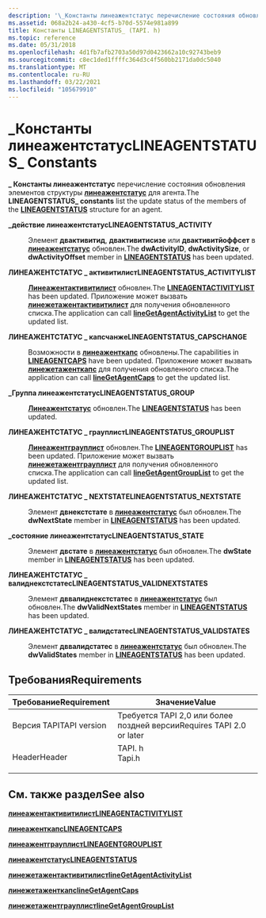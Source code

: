 ```yaml
---
description: '\_Константы линеажентстатус перечисление состояния обновления элементов структуры линеажентстатус для агента.'
ms.assetid: 068a2b24-a430-4cf5-b70d-5574e981a899
title: Константы LINEAGENTSTATUS_ (TAPI. h)
ms.topic: reference
ms.date: 05/31/2018
ms.openlocfilehash: 4d1fb7afb2703a50d97d0423662a10c92743beb9
ms.sourcegitcommit: c8ec1ded1ffffc364d3c4f560bb2171da0dc5040
ms.translationtype: MT
ms.contentlocale: ru-RU
ms.lasthandoff: 03/22/2021
ms.locfileid: "105679910"
---
```

# <a name="lineagentstatus_-constants"></a><span data-ttu-id="0bb0c-103">\_Константы линеажентстатус</span><span class="sxs-lookup"><span data-stu-id="0bb0c-103">LINEAGENTSTATUS\_ Constants</span></span>

<span data-ttu-id="0bb0c-104">**\_ Константы линеажентстатус** перечисление состояния обновления элементов структуры [**линеажентстатус**](/windows/desktop/api/Tapi/ns-tapi-lineagentstatus) для агента.</span><span class="sxs-lookup"><span data-stu-id="0bb0c-104">The **LINEAGENTSTATUS\_ constants** list the update status of the members of the [**LINEAGENTSTATUS**](/windows/desktop/api/Tapi/ns-tapi-lineagentstatus) structure for an agent.</span></span>

<dl> <dt>

<span data-ttu-id="0bb0c-105"><span id="LINEAGENTSTATUS_ACTIVITY"></span><span id="lineagentstatus_activity"></span>**\_действие линеажентстатус**</span><span class="sxs-lookup"><span data-stu-id="0bb0c-105"><span id="LINEAGENTSTATUS_ACTIVITY"></span><span id="lineagentstatus_activity"></span>**LINEAGENTSTATUS\_ACTIVITY**</span></span>
</dt> <dd> <dl> <dt>



<span data-ttu-id="0bb0c-106">Элемент **двактивитид**, **двактивитисизе** или **двактивитйоффсет** в [**линеажентстатус**](/windows/desktop/api/Tapi/ns-tapi-lineagentstatus) обновлен.</span><span class="sxs-lookup"><span data-stu-id="0bb0c-106">The **dwActivityID**, **dwActivitySize**, or **dwActivityOffset** member in [**LINEAGENTSTATUS**](/windows/desktop/api/Tapi/ns-tapi-lineagentstatus) has been updated.</span></span>


</dt> </dl> </dd> <dt>

<span data-ttu-id="0bb0c-107"><span id="LINEAGENTSTATUS_ACTIVITYLIST"></span><span id="lineagentstatus_activitylist"></span>**ЛИНЕАЖЕНТСТАТУС \_ активитилист**</span><span class="sxs-lookup"><span data-stu-id="0bb0c-107"><span id="LINEAGENTSTATUS_ACTIVITYLIST"></span><span id="lineagentstatus_activitylist"></span>**LINEAGENTSTATUS\_ACTIVITYLIST**</span></span>
</dt> <dd> <dl> <dt>



<span data-ttu-id="0bb0c-108">[**Линеажентактивитилист**](/windows/desktop/api/Tapi/ns-tapi-lineagentactivitylist) обновлен.</span><span class="sxs-lookup"><span data-stu-id="0bb0c-108">The [**LINEAGENTACTIVITYLIST**](/windows/desktop/api/Tapi/ns-tapi-lineagentactivitylist) has been updated.</span></span> <span data-ttu-id="0bb0c-109">Приложение может вызвать [**линежетажентактивитилист**](/windows/desktop/api/Tapi/nf-tapi-linegetagentactivitylista) для получения обновленного списка.</span><span class="sxs-lookup"><span data-stu-id="0bb0c-109">The application can call [**lineGetAgentActivityList**](/windows/desktop/api/Tapi/nf-tapi-linegetagentactivitylista) to get the updated list.</span></span>


</dt> </dl> </dd> <dt>

<span data-ttu-id="0bb0c-110"><span id="LINEAGENTSTATUS_CAPSCHANGE"></span><span id="lineagentstatus_capschange"></span>**ЛИНЕАЖЕНТСТАТУС \_ капсчанже**</span><span class="sxs-lookup"><span data-stu-id="0bb0c-110"><span id="LINEAGENTSTATUS_CAPSCHANGE"></span><span id="lineagentstatus_capschange"></span>**LINEAGENTSTATUS\_CAPSCHANGE**</span></span>
</dt> <dd> <dl> <dt>



<span data-ttu-id="0bb0c-111">Возможности в [**линеаженткапс**](/windows/desktop/api/Tapi/ns-tapi-lineagentcaps) обновлены.</span><span class="sxs-lookup"><span data-stu-id="0bb0c-111">The capabilities in [**LINEAGENTCAPS**](/windows/desktop/api/Tapi/ns-tapi-lineagentcaps) have been updated.</span></span> <span data-ttu-id="0bb0c-112">Приложение может вызвать [**линежетаженткапс**](/windows/desktop/api/Tapi/nf-tapi-linegetagentcapsa) для получения обновленного списка.</span><span class="sxs-lookup"><span data-stu-id="0bb0c-112">The application can call [**lineGetAgentCaps**](/windows/desktop/api/Tapi/nf-tapi-linegetagentcapsa) to get the updated list.</span></span>


</dt> </dl> </dd> <dt>

<span data-ttu-id="0bb0c-113"><span id="LINEAGENTSTATUS_GROUP"></span><span id="lineagentstatus_group"></span>**\_Группа линеажентстатус**</span><span class="sxs-lookup"><span data-stu-id="0bb0c-113"><span id="LINEAGENTSTATUS_GROUP"></span><span id="lineagentstatus_group"></span>**LINEAGENTSTATUS\_GROUP**</span></span>
</dt> <dd> <dl> <dt>



<span data-ttu-id="0bb0c-114">[**Линеажентстатус**](/windows/desktop/api/Tapi/ns-tapi-lineagentstatus) обновлен.</span><span class="sxs-lookup"><span data-stu-id="0bb0c-114">The [**LINEAGENTSTATUS**](/windows/desktop/api/Tapi/ns-tapi-lineagentstatus) has been updated.</span></span>


</dt> </dl> </dd> <dt>

<span data-ttu-id="0bb0c-115"><span id="LINEAGENTSTATUS_GROUPLIST"></span><span id="lineagentstatus_grouplist"></span>**ЛИНЕАЖЕНТСТАТУС \_ грауплист**</span><span class="sxs-lookup"><span data-stu-id="0bb0c-115"><span id="LINEAGENTSTATUS_GROUPLIST"></span><span id="lineagentstatus_grouplist"></span>**LINEAGENTSTATUS\_GROUPLIST**</span></span>
</dt> <dd> <dl> <dt>



<span data-ttu-id="0bb0c-116">[**Линеажентграуплист**](/windows/desktop/api/Tapi/ns-tapi-lineagentgrouplist) обновлен.</span><span class="sxs-lookup"><span data-stu-id="0bb0c-116">The [**LINEAGENTGROUPLIST**](/windows/desktop/api/Tapi/ns-tapi-lineagentgrouplist) has been updated.</span></span> <span data-ttu-id="0bb0c-117">Приложение может вызвать [**линежетажентграуплист**](/windows/desktop/api/Tapi/nf-tapi-linegetagentgrouplista) для получения обновленного списка.</span><span class="sxs-lookup"><span data-stu-id="0bb0c-117">The application can call [**lineGetAgentGroupList**](/windows/desktop/api/Tapi/nf-tapi-linegetagentgrouplista) to get the updated list.</span></span>


</dt> </dl> </dd> <dt>

<span data-ttu-id="0bb0c-118"><span id="LINEAGENTSTATUS_NEXTSTATE"></span><span id="lineagentstatus_nextstate"></span>**ЛИНЕАЖЕНТСТАТУС \_ NEXTSTATE**</span><span class="sxs-lookup"><span data-stu-id="0bb0c-118"><span id="LINEAGENTSTATUS_NEXTSTATE"></span><span id="lineagentstatus_nextstate"></span>**LINEAGENTSTATUS\_NEXTSTATE**</span></span>
</dt> <dd> <dl> <dt>



<span data-ttu-id="0bb0c-119">Элемент **двнекстстате** в [**линеажентстатус**](/windows/desktop/api/Tapi/ns-tapi-lineagentstatus) был обновлен.</span><span class="sxs-lookup"><span data-stu-id="0bb0c-119">The **dwNextState** member in [**LINEAGENTSTATUS**](/windows/desktop/api/Tapi/ns-tapi-lineagentstatus) has been updated.</span></span>


</dt> </dl> </dd> <dt>

<span data-ttu-id="0bb0c-120"><span id="LINEAGENTSTATUS_STATE"></span><span id="lineagentstatus_state"></span>**\_состояние линеажентстатус**</span><span class="sxs-lookup"><span data-stu-id="0bb0c-120"><span id="LINEAGENTSTATUS_STATE"></span><span id="lineagentstatus_state"></span>**LINEAGENTSTATUS\_STATE**</span></span>
</dt> <dd> <dl> <dt>



<span data-ttu-id="0bb0c-121">Элемент **двстате** в [**линеажентстатус**](/windows/desktop/api/Tapi/ns-tapi-lineagentstatus) был обновлен.</span><span class="sxs-lookup"><span data-stu-id="0bb0c-121">The **dwState** member in [**LINEAGENTSTATUS**](/windows/desktop/api/Tapi/ns-tapi-lineagentstatus) has been updated.</span></span>


</dt> </dl> </dd> <dt>

<span data-ttu-id="0bb0c-122"><span id="LINEAGENTSTATUS_VALIDNEXTSTATES"></span><span id="lineagentstatus_validnextstates"></span>**ЛИНЕАЖЕНТСТАТУС \_ валиднекстстатес**</span><span class="sxs-lookup"><span data-stu-id="0bb0c-122"><span id="LINEAGENTSTATUS_VALIDNEXTSTATES"></span><span id="lineagentstatus_validnextstates"></span>**LINEAGENTSTATUS\_VALIDNEXTSTATES**</span></span>
</dt> <dd> <dl> <dt>



<span data-ttu-id="0bb0c-123">Элемент **дввалиднекстстатес** в [**линеажентстатус**](/windows/desktop/api/Tapi/ns-tapi-lineagentstatus) был обновлен.</span><span class="sxs-lookup"><span data-stu-id="0bb0c-123">The **dwValidNextStates** member in [**LINEAGENTSTATUS**](/windows/desktop/api/Tapi/ns-tapi-lineagentstatus) has been updated.</span></span>


</dt> </dl> </dd> <dt>

<span data-ttu-id="0bb0c-124"><span id="LINEAGENTSTATUS_VALIDSTATES"></span><span id="lineagentstatus_validstates"></span>**ЛИНЕАЖЕНТСТАТУС \_ валидстатес**</span><span class="sxs-lookup"><span data-stu-id="0bb0c-124"><span id="LINEAGENTSTATUS_VALIDSTATES"></span><span id="lineagentstatus_validstates"></span>**LINEAGENTSTATUS\_VALIDSTATES**</span></span>
</dt> <dd> <dl> <dt>



<span data-ttu-id="0bb0c-125">Элемент **дввалидстатес** в [**линеажентстатус**](/windows/desktop/api/Tapi/ns-tapi-lineagentstatus) был обновлен.</span><span class="sxs-lookup"><span data-stu-id="0bb0c-125">The **dwValidStates** member in [**LINEAGENTSTATUS**](/windows/desktop/api/Tapi/ns-tapi-lineagentstatus) has been updated.</span></span>


</dt> </dl> </dd> </dl>

## <a name="requirements"></a><span data-ttu-id="0bb0c-126">Требования</span><span class="sxs-lookup"><span data-stu-id="0bb0c-126">Requirements</span></span>



| <span data-ttu-id="0bb0c-127">Требование</span><span class="sxs-lookup"><span data-stu-id="0bb0c-127">Requirement</span></span> | <span data-ttu-id="0bb0c-128">Значение</span><span class="sxs-lookup"><span data-stu-id="0bb0c-128">Value</span></span> |
|-------------------------|-----------------------------------------------------------------------------------|
| <span data-ttu-id="0bb0c-129">Версия TAPI</span><span class="sxs-lookup"><span data-stu-id="0bb0c-129">TAPI version</span></span><br/> | <span data-ttu-id="0bb0c-130">Требуется TAPI 2,0 или более поздней версии</span><span class="sxs-lookup"><span data-stu-id="0bb0c-130">Requires TAPI 2.0 or later</span></span><br/>                                             |
| <span data-ttu-id="0bb0c-131">Header</span><span class="sxs-lookup"><span data-stu-id="0bb0c-131">Header</span></span><br/>       | <dl> <span data-ttu-id="0bb0c-132"><dt>TAPI. h</dt></span><span class="sxs-lookup"><span data-stu-id="0bb0c-132"><dt>Tapi.h</dt></span></span> </dl> |



## <a name="see-also"></a><span data-ttu-id="0bb0c-133">См. также раздел</span><span class="sxs-lookup"><span data-stu-id="0bb0c-133">See also</span></span>

<dl> <dt>

[<span data-ttu-id="0bb0c-134">**линеажентактивитилист**</span><span class="sxs-lookup"><span data-stu-id="0bb0c-134">**LINEAGENTACTIVITYLIST**</span></span>](/windows/desktop/api/Tapi/ns-tapi-lineagentactivitylist)
</dt> <dt>

[<span data-ttu-id="0bb0c-135">**линеаженткапс**</span><span class="sxs-lookup"><span data-stu-id="0bb0c-135">**LINEAGENTCAPS**</span></span>](/windows/desktop/api/Tapi/ns-tapi-lineagentcaps)
</dt> <dt>

[<span data-ttu-id="0bb0c-136">**линеажентграуплист**</span><span class="sxs-lookup"><span data-stu-id="0bb0c-136">**LINEAGENTGROUPLIST**</span></span>](/windows/desktop/api/Tapi/ns-tapi-lineagentgrouplist)
</dt> <dt>

[<span data-ttu-id="0bb0c-137">**линеажентстатус**</span><span class="sxs-lookup"><span data-stu-id="0bb0c-137">**LINEAGENTSTATUS**</span></span>](/windows/desktop/api/Tapi/ns-tapi-lineagentstatus)
</dt> <dt>

[<span data-ttu-id="0bb0c-138">**линежетажентактивитилист**</span><span class="sxs-lookup"><span data-stu-id="0bb0c-138">**lineGetAgentActivityList**</span></span>](/windows/desktop/api/Tapi/nf-tapi-linegetagentactivitylista)
</dt> <dt>

[<span data-ttu-id="0bb0c-139">**линежетаженткапс**</span><span class="sxs-lookup"><span data-stu-id="0bb0c-139">**lineGetAgentCaps**</span></span>](/windows/desktop/api/Tapi/nf-tapi-linegetagentcapsa)
</dt> <dt>

[<span data-ttu-id="0bb0c-140">**линежетажентграуплист**</span><span class="sxs-lookup"><span data-stu-id="0bb0c-140">**lineGetAgentGroupList**</span></span>](/windows/desktop/api/Tapi/nf-tapi-linegetagentgrouplista)
</dt> </dl>

 

 




